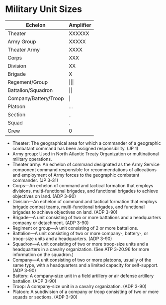 # Military Unit Sizes

| Echelon | Amplifier |
|---------|-----------|
| Theater               | XXXXXX |
| Army Group            | XXXXX  |
| Theater Army          | XXXX   |
| Corps                 | XXX    |
| Division              | XX     |
| Brigade               | X      |
| Regement/Group        | \|\|\| |
| Battalion/Squadron    | \|\|   |
| Company/Battery/Troop | \|     |
| Platoon               | ...    |
| Section               | ..     |
| Squad                 | .      |
| Crew                  | 0      |


- Theater: The geographical area for which a commander of a geographic combatant command has been assigned responsibility. (JP 1)
- Army group: Used in North Atlantic Treaty Organization or multinational military operations.
- Theater army: An echelon of command designated as the Army Service component command responsible for recommendations of allocations and employment of Army forces to the geographic combatant commander. (JP 3-31)
- Corps—An echelon of command and tactical formation that employs divisions, multi-functional brigades, and functional brigades to achieve objectives on land. (ADP 3-90)
- Division—An echelon of command and tactical formation that employs brigade combat teams, multi-functional brigades, and functional brigades to achieve objectives on land. (ADP 3-90)
- Brigade—A unit consisting of two or more battalions and a headquarters company or detachment. (ADP 3-90)
- Regiment or group—A unit consisting of 2 or more battalions.
- Battalion—A unit consisting of two or more company-, battery-, or troop-size units and a headquarters. (ADP 3-90)
- Squadron—A unit consisting of two or more troop-size units and a headquarters in a cavalry organization. (See ATP 3-20.96 for more information on the squadron.)
- Company—A unit consisting of two or more platoons, usually of the same type, with a headquarters and a limited capacity for self-support.
(ADP 3-90)
- Battery: A company-size unit in a field artillery or air defense artillery battalion. (ADP 3-90)
- Troop: A company-size unit in a cavalry organization. (ADP 3-90)
- Platoon: A subdivision of a company or troop consisting of two or more squads or sections. (ADP 3-90)
